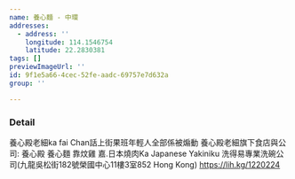```yaml
---
name: 養心麵 - 中環
addresses:
  - address: ''
    longitude: 114.1546754
    latitude: 22.2830381
tags: []
previewImageUrl: ''
id: 9f1e5a66-4cec-52fe-aadc-69757e7d632a
group: ''

---
```

### Detail
養心殿老細ka fai Chan話上街果班年輕人全部係被煽動
養心殿老細旗下食店與公司: 
養心殿
養心麵
靠炆雞
嘉.日本燒肉Ka Japanese Yakiniku
洗得易專業洗碗公司(九龍吳松街182號榮國中心11樓3室852 Hong Kong)
https://lih.kg/1220224

